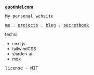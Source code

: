 
**[euotiniel.com](https://eotiniel.com)**

 <samp>My personal website</samp>

<p align="">
  <samp>
    <a href="https://euotiniel.com/">me</a> .
    <a href="https://euotiniel.com/projects">projects</a> .
    <a href="https://euotiniel.com/blog">blog</a> .
    <a href="https://euotiniel.com/secretbook">secretbook</a> 
  </samp>
</p>

techs:
<br />
- next js 
- tailwindCSS
- shadcn-ui
- mdx

<samp>license - <a href='./LICENSE'>MIT</a></samp>
